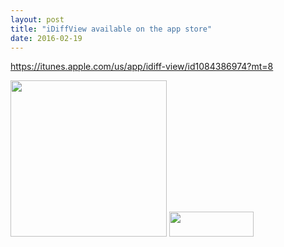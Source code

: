 ```yaml
---
layout: post
title: "iDiffView available on the app store"
date: 2016-02-19
---
```



https://itunes.apple.com/us/app/idiff-view/id1084386974?mt=8

<img src="/images/iDiffView/iDffViewIcon.svg" width="250" height="250"/>

<img src="/images/apple-marketing-images/Download_on_the_App_Store_Badge_US-UK_135x40.svg" width="135" height="40"/>

